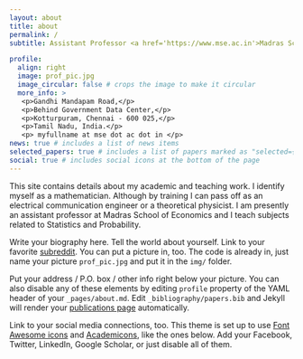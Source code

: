 ```yaml
---
layout: about
title: about
permalink: /
subtitle: Assistant Professor <a href='https://www.mse.ac.in'>Madras School of Economics</a>.

profile:
  align: right
  image: prof_pic.jpg
  image_circular: false # crops the image to make it circular
  more_info: >
   <p>Gandhi Mandapam Road,</p>
   <p>Behind Government Data Center,</p>
   <p>Kotturpuram, Chennai - 600 025,</p>
   <p>Tamil Nadu, India.</p>
   <p> myfullname at mse dot ac dot in </p>
news: true # includes a list of news items
selected_papers: true # includes a list of papers marked as "selected={true}"
social: true # includes social icons at the bottom of the page
---
```


This site contains details about my academic and teaching work. I identify myself as a mathematician. Although by training I can pass off as an electrical communication engineer or a theoretical physicist. I am presently an assistant professor at Madras School of Economics and I teach subjects related to Statistics and Probability.

Write your biography here. Tell the world about yourself. Link to your favorite [subreddit](http://reddit.com). You can put a picture in, too. The code is already in, just name your picture `prof_pic.jpg` and put it in the `img/` folder.

Put your address / P.O. box / other info right below your picture. You can also disable any of these elements by editing `profile` property of the YAML header of your `_pages/about.md`. Edit `_bibliography/papers.bib` and Jekyll will render your [publications page](/al-folio/publications/) automatically.

Link to your social media connections, too. This theme is set up to use [Font Awesome icons](https://fontawesome.com/) and [Academicons](https://jpswalsh.github.io/academicons/), like the ones below. Add your Facebook, Twitter, LinkedIn, Google Scholar, or just disable all of them.
